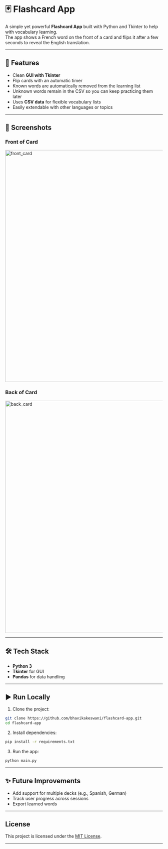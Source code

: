 # 🃏 Flashcard App  

A simple yet powerful **Flashcard App** built with Python and Tkinter to help with vocabulary learning.  
The app shows a French word on the front of a card and flips it after a few seconds to reveal the English translation.  

---

## 🚀 Features  
- Clean **GUI with Tkinter**  
- Flip cards with an automatic timer  
- Known words are automatically removed from the learning list  
- Unknown words remain in the CSV so you can keep practicing them later  
- Uses **CSV data** for flexible vocabulary lists  
- Easily extendable with other languages or topics  

---

## 📸 Screenshots  

### Front of Card  
<img width="885" height="739" alt="front_card" src="https://github.com/user-attachments/assets/20854746-bba0-4cac-9bfe-f3e408d94bcc" />


### Back of Card  
<img width="893" height="740" alt="back_card" src="https://github.com/user-attachments/assets/4ef0183d-e369-4e9a-9785-edb2a6cbfc9c" />


---

## 🛠️ Tech Stack  
- **Python 3**  
- **Tkinter** for GUI  
- **Pandas** for data handling  

---

## ▶️ Run Locally  

1. Clone the project:  
```bash
git clone https://github.com/bhavikakeswani/flashcard-app.git
cd flashcard-app
```
2. Install dependencies:
```bash
pip install -r requirements.txt
```
3. Run the app:
```bash
python main.py
```

---

## ✨ Future Improvements
- Add support for multiple decks (e.g., Spanish, German)
- Track user progress across sessions
- Export learned words

---

## License
This project is licensed under the [MIT License](LICENSE).

---
